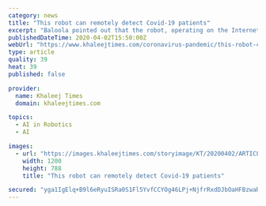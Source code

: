 ```yaml
---
category: news
title: "This robot can remotely detect Covid-19 patients"
excerpt: "Baloola pointed out that the robot, operating on the Internet of Things (IoT) and Artificial intelligence (AI), includes a variety of sensors that can precisely detect Covid-19 symptoms, including fever, cough, heart rate, temperature, and humidity. \"It is also equipped with a sophisticated thermal camera and two contactless temperature sensors ..."
publishedDateTime: 2020-04-02T15:50:00Z
webUrl: "https://www.khaleejtimes.com/coronavirus-pandemic/this-robot-can-remotely-detect-covid-19-patients"
type: article
quality: 39
heat: 39
published: false

provider:
  name: Khaleej Times
  domain: khaleejtimes.com

topics:
  - AI in Robotics
  - AI

images:
  - url: "https://images.khaleejtimes.com/storyimage/KT/20200402/ARTICLE/200409687/AR/0/AR-200409687.jpg&NCS_modified=20200402173133&exif=.jpg"
    width: 1200
    height: 788
    title: "This robot can remotely detect Covid-19 patients"

secured: "yga1IgElq+B9l6eRyuISRa0S1Fl5YvfCCYOg46LPj+NjfrRxdDJbOaHFBzwaRsvvgjbT39aV/nx2m8VSGzcCSkzlwmCTuJ+lTKbVhEjfuIyyAuoPtZjVSm74VDL4glm+mC5SwPnCVGi3uQ5yZlM1+Qx2in3+P06BM8YzI0gsrO26LeuNmwnVIxlmIOxVAx96swQWMpJx22skd/xHzyR4MtLUqMYuK7XI0QPOw2R2udGyefrVTEpMBY7UHLTQEdslq/RXRnlskd2KwknJ+GsK3TN8Heuku0RMTsL3SoHZfGLJ3V3IV9M6yg14mutQeGoS;tQzMZ/JURTytcC4ea+7kHg=="
---
```


